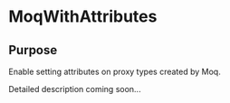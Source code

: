 # MoqWithAttributes

## Purpose
Enable setting attributes on proxy types created by Moq.

Detailed description coming soon...